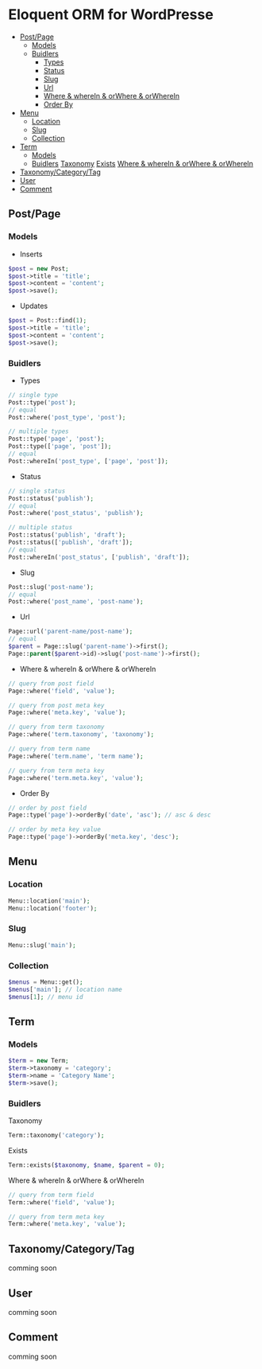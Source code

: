 # Eloquent ORM for WordPresse

- [Post/Page](#)
  - [Models](#)
  - [Buidlers](#)
    - [Types](#)
    - [Status](#)
    - [Slug](#)
    - [Url](#)
    - [Where & whereIn & orWhere & orWhereIn](#)
    - [Order By](#)
- [Menu](#)
    - [Location](#)
    - [Slug](#)
    - [Collection](#)
- [Term](#)
  - [Models](#)
  - [Buidlers](#)
    [Taxonomy](#)
    [Exists](#)
    [Where & whereIn & orWhere & orWhereIn](#)
- [Taxonomy/Category/Tag](#)
- [User](#)
- [Comment](#)

## Post/Page

### Models

- Inserts

```php
$post = new Post;
$post->title = 'title';
$post->content = 'content';
$post->save();
```

- Updates

```php
$post = Post::find(1);
$post->title = 'title';
$post->content = 'content';
$post->save();
```

### Buidlers

- Types

```php
// single type
Post::type('post');             
// equal
Post::where('post_type', 'post');

// multiple types
Post::type('page', 'post');
Post::type(['page', 'post']);
// equal
Post::whereIn('post_type', ['page', 'post']);
```

- Status

```php
// single status
Post::status('publish');
// equal
Post::where('post_status', 'publish');

// multiple status
Post::status('publish', 'draft');
Post::status(['publish', 'draft']);
// equal
Post::whereIn('post_status', ['publish', 'draft']);
```

- Slug

```php
Post::slug('post-name');
// equal
Post::where('post_name', 'post-name');
```

- Url

```php
Page::url('parent-name/post-name');
// equal
$parent = Page::slug('parent-name')->first();
Page::parent($parent->id)->slug('post-name')->first();
```

- Where & whereIn & orWhere & orWhereIn

```php
// query from post field
Page::where('field', 'value');

// query from post meta key
Page::where('meta.key', 'value');

// query from term taxonomy
Page::where('term.taxonomy', 'taxonomy');

// query from term name
Page::where('term.name', 'term name');

// query from term meta key
Page::where('term.meta.key', 'value');
```

- Order By

```php
// order by post field
Page::type('page')->orderBy('date', 'asc'); // asc & desc

// order by meta key value
Page::type('page')->orderBy('meta.key', 'desc');
```

## Menu

### Location

```php
Menu::location('main');
Menu::location('footer');
```

### Slug

```php
Menu::slug('main');
```

### Collection

```php
$menus = Menu::get();
$menus['main']; // location name
$menus[1]; // menu id
```

## Term

### Models

```php
$term = new Term;
$term->taxonomy = 'category';
$term->name = 'Category Name';
$term->save();
```

### Buidlers

Taxonomy

```php
Term::taxonomy('category');
```

Exists

```php
Term::exists($taxonomy, $name, $parent = 0);
```

Where & whereIn & orWhere & orWhereIn

```php
// query from term field
Term::where('field', 'value');

// query from term meta key
Term::where('meta.key', 'value');
```

## Taxonomy/Category/Tag

comming soon

## User

comming soon

## Comment

comming soon